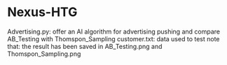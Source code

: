 # Nexus-HTG
Advertising.py: offer an AI algorithm for advertising pushing and compare AB_Testing with Thomspon_Sampling
customer.txt: data used to test
note that: the result has been saved in AB_Testing.png and Thomspon_Sampling.png
